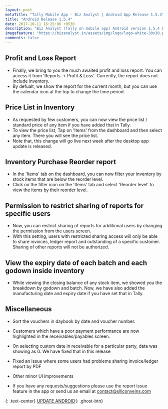 ```yaml
---
layout: post
metaTitle: "Tally Mobile App - Biz Analyst | Android App Release 1.5.4"
title: "Android Release 1.5.4"
date: 2017-10-11 16:25:06 +0530
description: "Biz Analyst (Tally on mobile app) Android version 1.5.4 brings Profit Loss Report, Price List, Purchase reorder report and more"
imagefeature: "https://bizanalyst.in/assets/img/logo/logo-white-30x30.png"
comments: false
---
```


## Profit and Loss Report
- Finally, we bring to you the much awaited profit and loss report. You can access it from 'Reports -> Profit & Loss'. Currently, the report does not include inventory. 
- By defualt, we show the report for the current month, but you can use the calendar icon at the top to change the time period.

## Price List in Inventory
- As requested by few customers, you can now view the price list /  standard price of any item if you have added that in Tally. 
- To view the price list, Tap on 'Items' from the dashboard and then select any item. There you will see the price list. 
- Note that, this change will go live next week after the desktop app update is released.

## Inventory Purchase Reorder report
- In the 'Items' tab on the dashboard, you can now filter your inventory by stock items that are below the reorder level.
- Click on the filter icon on the 'Items' tab and select 'Reorder level' to view the items by their reorder level.

## Permission to restrict sharing of reports for specific users
- Now, you can restrict sharing of reports for additional users by changing the permission from the users screen.
- With this setting, users with restricted sharing access will only be able to share invoices, ledger report and outstanding of a specific customer. Sharing of other reports will not be authorized.

## View the expiry date of each batch and each godown inside inventory
- While viewing the closing balance of any stock item, we showed you the breakdown by godown and batch. Now, we have also added the manufacturing date and expiry date if you have set that in Tally.

## Miscellaneous
- Sort the vouchers in daybook by date and voucher number.
- Customers which have a poor payment performance are now highlighted in the receivables/payables screen.
- On selecting custom date in receivable for a particular party, data was showing as 0. We have fixed that in this release
- Fixed an issue where some users had problems sharing invoice/ledger report by PDF
- Other minor UI improvements


- If you have any requests/suggestions please use the report issue feature in the app or send us an email at contact@siliconveins.com


{: .text-center}
[UPDATE ANDROID](https://play.google.com/store/apps/details?id=in.bizanalyst){: .ghost-btn}

